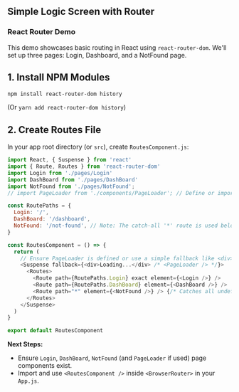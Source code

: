## Simple Logic Screen with Router

### React Router Demo

This demo showcases basic routing in React using `react-router-dom`. We'll set up three pages: Login, Dashboard, and a NotFound page.

## 1. Install NPM Modules

```bash
npm install react-router-dom history
```
(Or `yarn add react-router-dom history`)

## 2. Create Routes File

In your app root directory (or `src`), create `RoutesComponent.js`:

```javascript
import React, { Suspense } from 'react'
import { Route, Routes } from 'react-router-dom'
import Login from './pages/Login'
import DashBoard from './pages/DashBoard'
import NotFound from './pages/NotFound';
// import PageLoader from './components/PageLoader'; // Define or import your PageLoader

const RoutePaths = {
  Login: '/',
  DashBoard: '/dashboard',
  NotFound: '/not-found', // Note: The catch-all '*' route is used below for NotFound
}

const RoutesComponent = () => {
  return (
    // Ensure PageLoader is defined or use a simple fallback like <div>Loading...</div>
    <Suspense fallback={<div>Loading...</div> /* <PageLoader /> */}>
      <Routes>
        <Route path={RoutePaths.Login} exact element={<Login />} />
        <Route path={RoutePaths.DashBoard} element={<DashBoard />} />
        <Route path="*" element={<NotFound />} /> {/* Catches all undefined paths */}
      </Routes>
    </Suspense>
  )
}

export default RoutesComponent
```

**Next Steps:**
*   Ensure `Login`, `DashBoard`, `NotFound` (and `PageLoader` if used) page components exist.
*   Import and use `<RoutesComponent />` inside `<BrowserRouter>` in your `App.js`.


